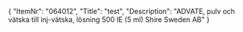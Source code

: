 {
  "ItemNr": "064012",
  "Title": "test",
  "Description": "ADVATE, pulv och vätska till inj-vätska, lösning 500 IE (5 ml) Shire Sweden AB"
}